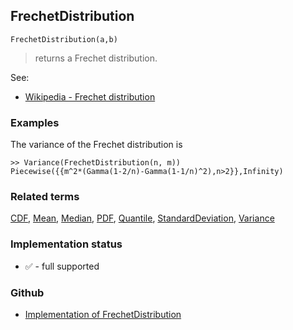 ## FrechetDistribution

```
FrechetDistribution(a,b)
```

> returns a Frechet distribution.
    
See:  
* [Wikipedia - Frechet distribution](https://en.wikipedia.org/wiki/Fr%C3%A9chet_distribution)
 
### Examples

The variance of the Frechet distribution is

```
>> Variance(FrechetDistribution(n, m)) 
Piecewise({{m^2*(Gamma(1-2/n)-Gamma(1-1/n)^2),n>2}},Infinity)
```

### Related terms 
[CDF](CDF.md), [Mean](Mean.md), [Median](Median.md), [PDF](PDF.md), [Quantile](Quantile.md), [StandardDeviation](StandardDeviation.md), [Variance](Variance.md) 






### Implementation status

* &#x2705; - full supported

### Github

* [Implementation of FrechetDistribution](https://github.com/axkr/symja_android_library/blob/master/symja_android_library/matheclipse-core/src/main/java/org/matheclipse/core/builtin/StatisticsFunctions.java#L2131) 
